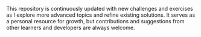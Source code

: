This repository is continuously updated with new challenges and exercises as I explore more advanced topics and refine existing solutions. It serves as a personal resource for growth, but contributions and suggestions from other learners and developers are always welcome.
